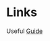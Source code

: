 

# Links

Useful [Guide](https://gregorsuttie.com/2023/01/09/azure-postgresql-flexible-server-using-bicep/)